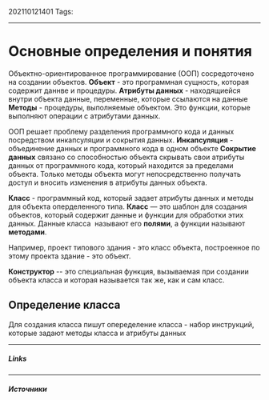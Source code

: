 202110121401
Tags:
___
# Основные определения и понятия
Объектно-ориентированное программирование (ООП) сосредоточено на создании объектов.
**Объект** - это программная сущность, которая содержит даннве и процедуры.
**Атрибуты данных** - находящиейся внутри объекта данные, переменные, которые ссылаются на данные
**Методы** - процедуры, выполняемые объектом. Это функции, которые выполняют операции с атрибутами данных.

ООП  решает проблему разделения программного кода и данных посредством инкапсуляции и сокрытия данных.
**Инкапсуляция** - объединение данных и программного кода в одном объекте
**Сокрытие данных** связано со способностью объекта скрывать свои атрибуты данных от программного кода, который находится за пределами объекта. 
Только методы объекта могут непосредственно получать доступ и вносить изменения в атрибуты данных объекта.

**Класс** - программный код, который задает атрибуты данных и методы для объекта оперделенного типа.
**Класс** — это шаблон для создания объектов, который содержит данные и функции для обработки этих данных. Данные класса  называют его **полями**, а функции называют **методами**.

Например, проект типового здания - это класс объекта, построенное по этому проекта здание - это объект.

**Конструктор** -- это специальная функция, вызываемая при создании объекта класса и которая называется так же, как и сам класс.

## Определение класса
Для создания класса пишут опеределение класса - набор инструкций, которые задают методы класса и атрибуты данных



___
##### Links


---
##### Источники
